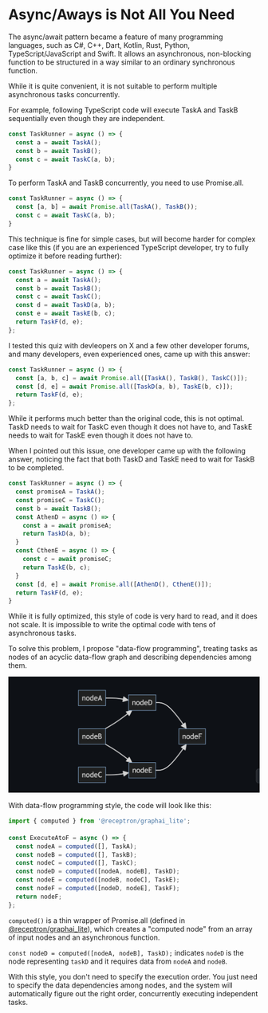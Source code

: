 # Async/Aways is Not All You Need

The async/await pattern became a feature of many programming languages, such as C#, C++, Dart, Kotlin, Rust, Python, TypeScript/JavaScript and Swift. It allows an asynchronous, non-blocking function to be structured in a way similar to an ordinary synchronous function.

While it is quite convenient, it is not suitable to perform multiple asynchronous tasks concurrently. 

For example, following TypeScript code will execute TaskA and TaskB sequentially even though they are independent.

```typescript
const TaskRunner = async () => {
  const a = await TaskA();
  const b = await TaskB();
  const c = await TaskC(a, b);
}
```

To perform TaskA and TaskB concurrently, you need to use Promise.all.

```typescript
const TaskRunner = async () => {
  const [a, b] = await Promise.all(TaskA(), TaskB());
  const c = await TaskC(a, b);
}
```

This technique is fine for simple cases, but will become harder for complex case like this (if you are an experienced TypeScript developer, try to fully optimize it before reading further):

```typescript
const TaskRunner = async () => {
  const a = await TaskA();
  const b = await TaskB();
  const c = await TaskC();
  const d = await TaskD(a, b);
  const e = await TaskE(b, c);
  return TaskF(d, e);
};
```

I tested this quiz with devleopers on X and a few other developer forums, and many developers, even experienced ones, came up with this answer:

```typescript
const TaskRunner = async () => {
  const [a, b, c] = await Promise.all([TaskA(), TaskB(), TaskC()]);
  const [d, e] = await Promise.all([TaskD(a, b), TaskE(b, c)]);
  return TaskF(d, e);
};
```

While it performs much better than the original code, this is not optimal. TaskD needs to wait for TaskC even though it does not have to, and TaskE needs to wait for TaskE even though it does not have to.

When I pointed out this issue, one developer came up with the following answer, noticing the fact that both TaskD and TaskE need to wait for TaskB to be completed.

```typescript
const TaskRunner = async () => {
  const promiseA = TaskA();
  const promiseC = TaskC();
  const b = await TaskB();
  const AthenD = async () => {
    const a = await promiseA;
    return TaskD(a, b);
  }
  const CthenE = async () => {
    const c = await promiseC;
    return TaskE(b, c);
  }
  const [d, e] = await Promise.all([AthenD(), CthenE()]);
  return TaskF(d, e);
}
```

While it is fully optimized, this style of code is very hard to read, and it does not scale. It is impossible to write the optimal code with tens of asynchronous tasks.

To solve this problem, I propose "data-flow programming", treating tasks as nodes of an acyclic data-flow graph and describing dependencies among them.

![](./nodes.png)

With data-flow programming style, the code will look like this:

```typescript
import { computed } from '@receptron/graphai_lite';

const ExecuteAtoF = async () => {
  const nodeA = computed([], TaskA);
  const nodeB = computed([], TaskB);
  const nodeC = computed([], TaskC);
  const nodeD = computed([nodeA, nodeB], TaskD);
  const nodeE = computed([nodeB, nodeC], TaskE);
  const nodeF = computed([nodeD, nodeE], TaskF);
  return nodeF;
};
```

```computed()``` is a thin wrapper of Promise.all (defined in [@receptron/graphai_lite](https://github.com/receptron/graphai/tree/main/packages/lite#readme)), which creates a "computed node" from an array of input nodes and an asynchronous function.

```const nodeD = computed([nodeA, nodeB], TaskD);``` indicates ```nodeD``` is the node representing ```taskD``` and it requires data from ```nodeA``` and ```nodeB```. 

With this style, you don't need to specify the execution order. You just need to specify the data dependencies among nodes, and the system will automatically figure out the right order, concurrently executing independent tasks.

